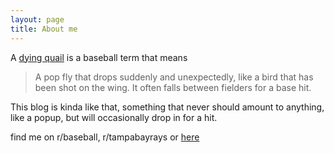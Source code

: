 ```yaml
---
layout: page
title: About me
---
```


A [dying quail](http://baseballdictionary.com/dying-quail/) is a baseball term that means

>A pop fly that drops suddenly and unexpectedly, like a bird that has been shot on the wing. It often falls between fielders for a base hit.

This blog is kinda like that, something that never should amount to anything, like a popup, but will occasionally drop in for a hit.

find me on r/baseball, r/tampabayrays or [here](https://reddit.com/u/double_dose_larry)
